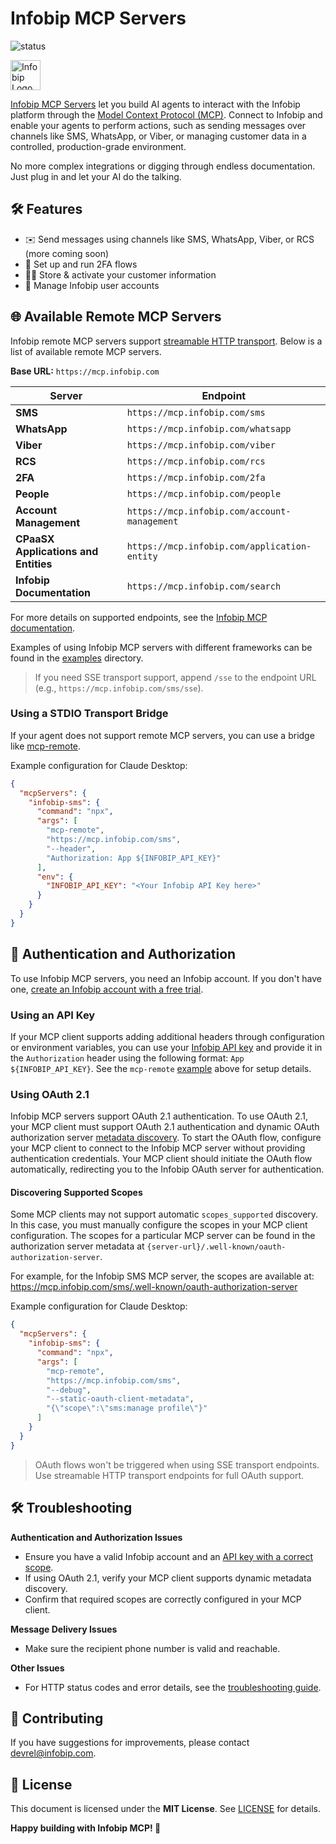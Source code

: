 # Infobip MCP Servers

![status](https://img.shields.io/badge/Status-Beta-fc6423)

<img src="https://cdn-web.infobip.com/uploads/2025/05/infobip-logo-horizontal-orange.png" alt="Infobip Logo" height="48" style="display:inline;vertical-align:middle;">

[Infobip MCP Servers](https://www.infobip.com/mcp) let you build AI agents to interact with the Infobip platform through the [Model Context Protocol (MCP)](https://modelcontextprotocol.io/docs).
Connect to Infobip and enable your agents to perform actions, such as sending messages over channels like SMS, WhatsApp, or Viber, or managing customer data in a controlled, production-grade environment.

No more complex integrations or digging through endless documentation. Just plug in and let your AI do the talking.


## 🛠️ Features

- ✉️ Send messages using channels like SMS, WhatsApp, Viber, or RCS (more coming soon)
- 📱 Set up and run 2FA flows
- 🧑‍💼 Store & activate your customer information
- 👤 Manage Infobip user accounts

## 🌐 Available Remote MCP Servers

Infobip remote MCP servers support [streamable HTTP transport](https://modelcontextprotocol.io/docs/learn/architecture#transport-layer).
Below is a list of available remote MCP servers.

**Base URL:** `https://mcp.infobip.com`

| Server                               | Endpoint                                     |
|--------------------------------------|----------------------------------------------|
| **SMS**                              | `https://mcp.infobip.com/sms`                |
| **WhatsApp**                         | `https://mcp.infobip.com/whatsapp`           |
| **Viber**                            | `https://mcp.infobip.com/viber`              |
| **RCS**                              | `https://mcp.infobip.com/rcs`                |
| **2FA**                              | `https://mcp.infobip.com/2fa`                |
| **People**                           | `https://mcp.infobip.com/people`             |
| **Account Management**               | `https://mcp.infobip.com/account-management` |
| **CPaaSX Applications and Entities** | `https://mcp.infobip.com/application-entity` |
| **Infobip Documentation**            | `https://mcp.infobip.com/search`             |

For more details on supported endpoints, see the [Infobip MCP documentation](https://www.infobip.com/mcp).

Examples of using Infobip MCP servers with different frameworks can be found in the [examples](./examples) directory.

> If you need SSE transport support, append `/sse` to the endpoint URL (e.g., `https://mcp.infobip.com/sms/sse`).

### Using a STDIO Transport Bridge

If your agent does not support remote MCP servers, you can use a bridge like [mcp-remote](https://github.com/geelen/mcp-remote).

Example configuration for Claude Desktop:

```json
{
  "mcpServers": {
    "infobip-sms": {
      "command": "npx",
      "args": [
        "mcp-remote",
        "https://mcp.infobip.com/sms",
        "--header",
        "Authorization: App ${INFOBIP_API_KEY}"
      ],
      "env": {
        "INFOBIP_API_KEY": "<Your Infobip API Key here>"
      }
    }
  }
}
```

## 🔐 Authentication and Authorization

To use Infobip MCP servers, you need an Infobip account.
If you don't have one, [create an Infobip account with a free trial](https://infobip.com/signup).

### Using an API Key

If your MCP client supports adding additional headers through configuration or environment variables, you can use your [Infobip API key](https://www.infobip.com/docs/essentials/api-essentials/api-authentication#api-key-header) and provide it in the `Authorization` header using the following format: `App ${INFOBIP_API_KEY}`.
See the `mcp-remote` [example](#using-a-stdio-transport-bridge) above for setup details.

### Using OAuth 2.1

Infobip MCP servers support OAuth 2.1 authentication.
To use OAuth 2.1, your MCP client must support OAuth 2.1 authentication and dynamic OAuth authorization server [metadata discovery](https://modelcontextprotocol.io/specification/2025-06-18/basic/authorization#server-metadata-discovery).
To start the OAuth flow, configure your MCP client to connect to the Infobip MCP server without providing authentication credentials.
Your MCP client should initiate the OAuth flow automatically, redirecting you to the Infobip OAuth server for authentication.

#### Discovering Supported Scopes

Some MCP clients may not support automatic `scopes_supported` discovery.
In this case, you must manually configure the scopes in your MCP client configuration.
The scopes for a particular MCP server can be found in the authorization server metadata at `{server-url}/.well-known/oauth-authorization-server`.

For example, for the Infobip SMS MCP server, the scopes are available at:
https://mcp.infobip.com/sms/.well-known/oauth-authorization-server

Example configuration for Claude Desktop:

```json
{
  "mcpServers": {
    "infobip-sms": {
      "command": "npx",
      "args": [
        "mcp-remote",
        "https://mcp.infobip.com/sms",
        "--debug",
        "--static-oauth-client-metadata",
        "{\"scope\":\"sms:manage profile\"}"
      ]
    }
  }
}
```

> OAuth flows won't be triggered when using SSE transport endpoints.
> Use streamable HTTP transport endpoints for full OAuth support.

## 🛠️ Troubleshooting

**Authentication and Authorization Issues**
- Ensure you have a valid Infobip account and an [API key with a correct scope](https://www.infobip.com/docs/essentials/api-essentials/api-authentication#api-scopes-on-basic-auth-basic).
- If using OAuth 2.1, verify your MCP client supports dynamic metadata discovery.
- Confirm that required scopes are correctly configured in your MCP client.

**Message Delivery Issues**
- Make sure the recipient phone number is valid and reachable.

**Other Issues**
- For HTTP status codes and error details, see the [troubleshooting guide](https://www.infobip.com/docs/essentials/api-essentials/response-status-and-error-codes#http-status-codes).

## 🤝 Contributing

If you have suggestions for improvements, please contact [devrel@infobip.com](mailto:devrel@infobip.com).

## 📄 License

This document is licensed under the **MIT License**. See [LICENSE](LICENSE) for details.

**Happy building with Infobip MCP! 🚀**
